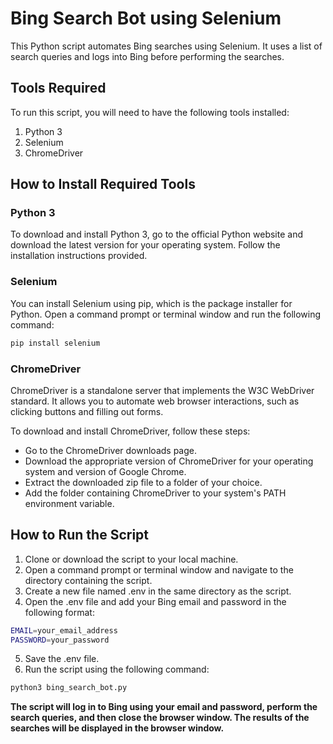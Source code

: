 # Bing Search Bot using Selenium
This Python script automates Bing searches using Selenium. It uses a list of search queries and logs into Bing before performing the searches.

## Tools Required
To run this script, you will need to have the following tools installed:

1. Python 3
2. Selenium
3. ChromeDriver
## How to Install Required Tools

### Python 3
To download and install Python 3, go to the official Python website and download the latest version for your operating system. Follow the installation instructions provided.

### Selenium
You can install Selenium using pip, which is the package installer for Python. Open a command prompt or terminal window and run the following command:


```bash
pip install selenium
```

### ChromeDriver
ChromeDriver is a standalone server that implements the W3C WebDriver standard. It allows you to automate web browser interactions, such as clicking buttons and filling out forms.

To download and install ChromeDriver, follow these steps:

+ Go to the ChromeDriver downloads page.
+ Download the appropriate version of ChromeDriver for your operating system and version of Google Chrome.
+ Extract the downloaded zip file to a folder of your choice.
+ Add the folder containing ChromeDriver to your system's PATH environment variable.
## How to Run the Script

1. Clone or download the script to your local machine.
2. Open a command prompt or terminal window and navigate to the directory containing the script.
3. Create a new file named .env in the same directory as the script.
4. Open the .env file and add your Bing email and password in the following format:


```bash
EMAIL=your_email_address
PASSWORD=your_password
```

5. Save the .env file.
6. Run the script using the following command:

```bash
python3 bing_search_bot.py
```
<b> The script will log in to Bing using your email and password, perform the search queries, and then close the browser window. The results of the searches will be displayed in the browser window.</b>